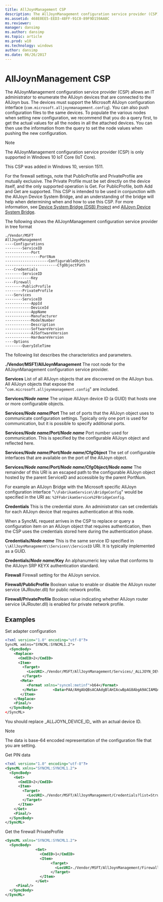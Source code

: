 ```yaml
---
title: AllJoynManagement CSP
description: The AllJoynManagement configuration service provider (CSP) allows an IT administrator to enumerate the AllJoyn devices that are connected to the AllJoyn bus.
ms.assetid: 468E0EE5-EED3-48FF-91C0-89F9D159AA8C
ms.reviewer: 
manager: dansimp
ms.author: dansimp
ms.topic: article
ms.prod: w10
ms.technology: windows
author: dansimp
ms.date: 06/26/2017
---
```


# AllJoynManagement CSP

The AllJoynManagement configuration service provider (CSP) allows an IT administrator to enumerate the AllJoyn devices that are connected to the AllJoyn bus. The devices must support the Microsoft AllJoyn configuration interface (`com.microsoft.alljoynmanagement.config`). You can also push configuration files to the same devices. To populate the various nodes when setting new configuration, we recommend that you do a query first, to get the actual values for all the nodes in all the attached devices. You can then use the information from the query to set the node values when pushing the new configuration.

> [!NOTE]
> The AllJoynManagement configuration service provider (CSP) is only supported in Windows 10 IoT Core (IoT Core).

This CSP was added in Windows 10, version 1511.

For the firewall settings, note that PublicProfile and PrivateProfile are mutually exclusive. The Private Profile must be set directly on the device itself, and the only supported operation is Get. For PublicProfile, both Add and Get are supported. This CSP is intended to be used in conjunction with the AllJoyn Device System Bridge, and an understanding of the bridge will help when determining when and how to use this CSP. For more information, see [Device System Bridge (DSB) Project](https://go.microsoft.com/fwlink/p/?LinkId=615876) and [AllJoyn Device System Bridge](https://go.microsoft.com/fwlink/p/?LinkId=615877).

The following shows the AllJoynManagement configuration service provider in tree format

```
./Vendor/MSFT
AllJoynManagement
----Configurations
--------ServiceID
------------Port
----------------PortNum
--------------------ConfigurableObjects
------------------------CfgObjectPath
----Credentials
--------ServiceID
------------Key
----Firewall
--------PublicProfile
--------PrivateProfile
----Services
--------ServiceID
------------AppId
------------DeviceId
------------AppName
------------Manufacturer
------------ModelNumber
------------Description
------------SoftwareVersion
------------AJSoftwareVersion
------------HardwareVersion
----Options
--------QueryIdleTime
```

The following list describes the characteristics and parameters.

<a href="" id="--vendor-msft-alljoynmanagement"></a>**./Vendor/MSFT/AllJoynManagement**
The root node for the AllJoynManagement configuration service provider.

<a href="" id="services"></a>**Services**
List of all AllJoyn objects that are discovered on the AllJoyn bus. All AllJoyn objects that expose the "`com.microsoft.alljoynmanagement.config`" are included.

<a href="" id="services-node-name"></a>**Services/**<strong>*Node name*</strong>
The unique AllJoyn device ID (a GUID) that hosts one or more configurable objects.

<a href="" id="services-node-name-port"></a>**Services/*Node name*/Port**
The set of ports that the AllJoyn object uses to communicate configuration settings. Typically only one port is used for communication, but it is possible to specify additional ports.

<a href="" id="services-node-name-port-node-name"></a>**Services/*Node name*/Port/**<strong>*Node name*</strong>
Port number used for communication. This is specified by the configurable AllJoyn object and reflected here.

<a href="" id="services-node-name-port-node-name-cfgobject"></a>**Services/*Node name*/Port/*Node name*/CfgObject**
The set of configurable interfaces that are available on the port of the AllJoyn object.

<a href="" id="services-node-name-port-node-name-cfgobject-node-name"></a>**Services/*Node name*/Port/*Node name*/CfgObject/**<strong>*Node name*</strong>
The remainder of this URI is an escaped path to the configurable AllJoyn object hosted by the parent ServiceID and accessible by the parent PortNum.

For example an AllJoyn Bridge with the Microsoft specific AllJoyn configuration interface "`\\FabrikamService\\BridgeConfig`" would be specified in the URI as: `%2FFabrikamService%2FBridgeConfig`.

<a href="" id="credentials"></a>**Credentials**
This is the credential store. An administrator can set credentials for each AllJoyn device that requires authentication at this node.

When a SyncML request arrives in the CSP to replace or query a configuration item on an AllJoyn object that requires authentication, then the CSP uses the credentials stored here during the authentication phase.

<a href="" id="credentials-node-name"></a>**Credentials/**<strong>*Node name*</strong>
This is the same service ID specified in `\\AllJoynManagement\\Services\\ServiceID` URI. It is typically implemented as a GUID.

<a href="" id="credentials-node-name-key"></a>**Credentials/*Node name*/Key**
An alphanumeric key value that conforms to the AllJoyn SRP KEYX authentication standard.

<a href="" id="firewall"></a>**Firewall**
Firewall setting for the AllJoyn service.

<a href="" id="firewall-publicprofile"></a>**Firewall/PublicProfile**
Boolean value to enable or disable the AllJoyn router service (AJRouter.dll) for public network profile.

<a href="" id="firewall-privateprofile"></a>**Firewall/PrivateProfile**
Boolean value indicating whether AllJoyn router service (AJRouter.dll) is enabled for private network profile.

## Examples

Set adapter configuration

```xml
<?xml version="1.0" encoding="utf-8"?>
SyncML xmlns="SYNCML:SYNCML1.2">
  <SyncBody>
    <Replace>
      <CmdID>2</CmdID>
      <Item>
        <Target>
          <LocURI>./Vendor/MSFT/AllJoynManagement/Services/_ALLJOYN_DEVICE_ID_/Port/27/Configuration/%2FDSBService%2FAdapterConfig</LocURI>
        </Target>
       <Meta>
          <Format xmlns="syncml:metinf">b64</Format>
        </Meta>       <Data>PAA/AHgAbQBsACAAdgBlAHIAcwBpAG8AbgA9ACIAMQAuADAAIgA/AD4ADQAKADwAQgBhAGMATgBlAHQAQwBmAGcAPgANAAoACQA8AEIAQgBNAEQAUwBlAHIAdgBlAHIAPgANAAoACQAJADwASQBQAEEAZABkAHIAZQBzAHMAPgAxADIANwAuADAALgAwAC4AMQA8AC8ASQBQAEEAZABkAHIAZQBzAHMAPgANAAoACQAJADwAUABvAHIAdAA+ADQANwA4ADAAOAA8AC8AUABvAHIAdAA+AA0ACgAJADwALwBCAEIATQBEAFMAZQByAHYAZQByAD4ADQAKADwALwBCAGEAYwBOAGUAdABDAGYAZwA+AA0ACgAAAA==</Data>
       </Item>
    </Replace>
    <Final/>
  </SyncBody>
</SyncML>
```

You should replace \_ALLJOYN\_DEVICE\_ID\_ with an actual device ID.

>[!Note]
> The data is base-64 encoded representation of the configuration file that you are setting.

Get PIN data

```xml
<?xml version="1.0" encoding="utf-8"?>
<SyncML xmlns="SYNCML:SYNCML1.2">
  <SyncBody>
    <Get>
      <CmdID>2</CmdID>
      <Item>
        <Target>
          <LocURI>./Vendor/MSFT/AllJoynManagement/Credentials?list=StructData</LocURI>
        </Target>
      </Item>
    </Get>
    <Final/>
  </SyncBody>
</SyncML>
```

Get the firewall PrivateProfile

```xml
<SyncML xmlns="SYNCML:SYNCML1.2">
  <SyncBody>
              <Get>
                <CmdID>1</CmdID>
                <Item>
                     <Target>
                       <LocURI>./Vendor/MSFT/AllJoynManagement/Firewall/PrivateProfile</LocURI>
                     </Target>
                </Item>
              </Get>
     <Final/>
  </SyncBody>
</SyncML>
```

 

 






